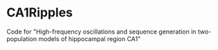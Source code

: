 # CA1Ripples
Code for "High-frequency oscillations and sequence generation in two-population models of hippocampal region CA1"
